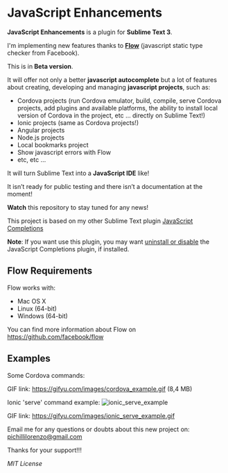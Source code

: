 <h1>JavaScript Enhancements</h1>

<strong>JavaScript Enhancements</strong> is a plugin for <strong>Sublime Text 3</strong>.

<p>
I'm implementing new features thanks to <strong><a href="https://github.com/facebook/flow">Flow</a></strong> (javascript static type checker from Facebook).

This is in <strong>Beta version</strong>.

It will offer not only a better <strong>javascript autocomplete</strong> but a lot of features about creating, 
developing and managing <strong>javascript projects</strong>, such as:

- Cordova projects (run Cordova emulator, build, compile, serve Cordova projects, add plugins and available platforms, the ability to install local version of Cordova in the project, etc … directly on Sublime Text!)
- Ionic projects (same as Cordova projects!)
- Angular projects
- Node.js projects
- Local bookmarks project
- Show javascript errors with Flow
- etc, etc …

It will turn Sublime Text into a <strong>JavaScript IDE</strong> like!

It isn’t ready for public testing and there isn’t a documentation at the moment!

<strong>Watch</strong> this repository to stay tuned for any news!
</p>

<p>
This project is based on my other Sublime Text plugin <a href="https://github.com/pichillilorenzo/JavaScript-Completions">JavaScript Completions</a>

<strong>Note</strong>: 
If you want use this plugin, you may want <span style="text-decoration: underline;">uninstall or disable</span> the JavaScript Completions plugin, if installed.
</p>

<h2>Flow Requirements</h2>
<p>
Flow works with:

- Mac OS X
- Linux (64-bit)
- Windows (64-bit)

You can find more information about Flow on <a href="https://github.com/facebook/flow">https://github.com/facebook/flow</a>
</p>

<h2>Examples</h2>

<p>
Some Cordova commands:

GIF link: <a href="https://gifyu.com/images/cordova_example.gif">https://gifyu.com/images/cordova_example.gif</a> (8,4 MB)
</p>

<p>
Ionic 'serve' command example:

<img src="https://gifyu.com/images/ionic_serve_example.gif" alt="ionic_serve_example">

GIF link: <a href="https://gifyu.com/images/ionic_serve_example.gif">https://gifyu.com/images/ionic_serve_example.gif</a>

</p>

<p>
Email me for any questions or doubts about this new project on: <a href="mailto:pichillilorenzo@gmail.com">pichillilorenzo@gmail.com</a>

Thanks for your support!!!
</p>

<i>MIT License</i>
